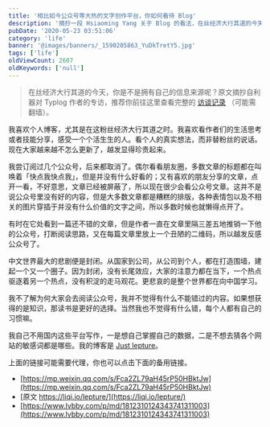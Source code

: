 ```yaml
---
title: '相比如今公众号等大热的文字创作平台，你如何看待 Blog'
description: '摘抄一段 Hsiaoming Yang 关于 Blog 的看法，在丝经济大行其道的今天，你是不是拥有自己的信息来源呢？'
pubDate: '2020-05-23 03:51:06'
category: 'life'
banner: '@images/banners/_1590205863_YuDkTretY5.jpg'
tags: ['life']
oldViewCount: 2607
oldKeywords: ['null']
---
```


> 在丝经济大行其道的今天，你是不是拥有自己的信息来源呢？原文摘抄自利器对 Typlog 作者的专访，推荐你前往这里查看完整的 [访谈记录](https://liqi.io/lepture/) （可能需翻墙）。

我喜欢个人博客，尤其是在这粉丝经济大行其道之时。我喜欢看作者们的生活思考或者技能分享，感受一个个活生生的人。看个人的真实想法，而非替粉丝的说话。现在大家越来越不怎么更新了，越发显得珍贵起来。

我尝订阅过几个公众号，后来都取消了。偶尔看看朋友圈，多数文章的标题都在叫唤着「快点我快点我」，但是并没有什么好看的；又有喜欢的朋友分享的文章，点开一看，不好意思，文章已经被屏蔽了，所以现在很少会看公众号文章。这并不是说公众号里没有好的内容，但是大多数文章都是糟糕的排版，各种表情包以及不相关的图片穿插于并没有什么价值的文字之间，所以多数时候也就懒得点开了。

有时在它处看到一篇还不错的文章，但是作者一直在文章里隔三差五地推销一下他的公众号，打断阅读思路，又在每篇文章里放上一个丑陋的二维码，所以越发反感公众号了。

中文世界最大的悲剧便是封闭。从国家到公司，从公司到个人，都在打造围墙，建起一个又一个圈子。因为封闭，没有长尾效应，大家的注意力都在当下，一个热点驱逐着另一个热点，没有积淀的走马观花。更悲哀的是整个世界都在向中国学习。

我不了解为何大家会去阅读公众号，我并不觉得有什么不能错过的内容。如果想获得的是知识，那读书是更好的选择。当然我也不觉得有什么错，每个人都有自己的习惯嘛。

我自己不用国内这些平台写作，一是想自己掌握自己的数据，二是不想去猜各个网站的敏感词都是哪些。我的博客是 [Just lepture](https://lepture.com/)。

上面的链接可能需要代理，你也可以点击下面的备用链接。

- [https://mp.weixin.qq.com/s/Fca2ZL79aH45rP50HBktJw](https://mp.weixin.qq.com/s/Fca2ZL79aH45rP50HBktJw)
- [原文 https://liqi.io/lepture/](https://liqi.io/lepture/)
- [https://www.lvbby.com/p/md/1812310124343741311003](https://www.lvbby.com/p/md/1812310124343741311003)
